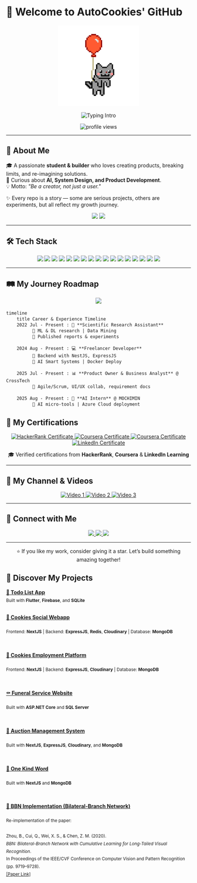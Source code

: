 # 👋 Welcome to AutoCookies' GitHub  

<p align="center">
  <img src="./cat.gif" width="220" alt="Coding Cat"/>
</p>

<p align="center">
  <img src="https://readme-typing-svg.demolab.com?font=Fira+Code&size=24&pause=1000&color=FF5733&center=true&vCenter=true&width=600&lines=Hi+there!+I+am+AutoCookies;AI+%7C+Fullstack+Dev+%7C+Product+Builder" alt="Typing Intro" />
</p>

<p align="center">
  <img src="https://komarev.com/ghpvc/?username=AutoCookies&label=Profile%20views&color=0e75b6&style=flat" alt="profile views" />
</p>

---

## 🚀 About Me  

🎓 A passionate **student & builder** who loves creating products, breaking limits, and re-imagining solutions.  
🌱 Curious about **AI, System Design, and Product Development**.  
💡 Motto: *"Be a creator, not just a user."*  

✨ Every repo is a story — some are serious projects, others are experiments, but all reflect my growth journey.  

<p align="center">
  <img src="https://github-readme-stats.vercel.app/api?username=AutoCookies&show_icons=true&theme=radical" height="180"/>
  <img src="https://streak-stats.demolab.com?user=AutoCookies&theme=highcontrast&hide_border=true" height="180"/>
</p>

---

## 🛠 Tech Stack  

<p align="center">
  <!-- Languages -->
  <img src="https://img.shields.io/badge/-Python-3776AB?logo=python&logoColor=white&style=for-the-badge"/>
  <img src="https://img.shields.io/badge/-JavaScript-F7DF1E?logo=javascript&logoColor=black&style=for-the-badge"/>
  <img src="https://img.shields.io/badge/-TypeScript-3178C6?logo=typescript&logoColor=white&style=for-the-badge"/>
  <img src="https://img.shields.io/badge/-Java-007396?logo=java&logoColor=white&style=for-the-badge"/>
  
  <!-- Frameworks -->
  <img src="https://img.shields.io/badge/-React-61DAFB?logo=react&logoColor=black&style=for-the-badge"/>
  <img src="https://img.shields.io/badge/-Next.js-000000?logo=next.js&logoColor=white&style=for-the-badge"/>
  <img src="https://img.shields.io/badge/-Node.js-339933?logo=node.js&logoColor=white&style=for-the-badge"/>
  <img src="https://img.shields.io/badge/-NestJS-E0234E?logo=nestjs&logoColor=white&style=for-the-badge"/>
  
  <!-- Databases -->
  <img src="https://img.shields.io/badge/-MongoDB-47A248?logo=mongodb&logoColor=white&style=for-the-badge"/>
  <img src="https://img.shields.io/badge/-PostgreSQL-4169E1?logo=postgresql&logoColor=white&style=for-the-badge"/>
  <img src="https://img.shields.io/badge/-MySQL-4479A1?logo=mysql&logoColor=white&style=for-the-badge"/>

  <!-- DevOps -->
  <img src="https://img.shields.io/badge/-Docker-2496ED?logo=docker&logoColor=white&style=for-the-badge"/>
  <img src="https://img.shields.io/badge/-Linux-FCC624?logo=linux&logoColor=black&style=for-the-badge"/>

  <!-- AI/ML -->
  <img src="https://img.shields.io/badge/-Machine%20Learning-102230?logo=tensorflow&logoColor=orange&style=for-the-badge"/>
  <img src="https://img.shields.io/badge/-Deep%20Learning-FF6F00?logo=pytorch&logoColor=white&style=for-the-badge"/>
  
  <!-- Business -->
  <img src="https://img.shields.io/badge/-Product%20Owner-FF4088?style=for-the-badge"/>
  <img src="https://img.shields.io/badge/-Business%20Analytics-0A66C2?logo=tableau&logoColor=white&style=for-the-badge"/>
</p>

---

## 🛤 My Journey Roadmap  

<p align="center">
  <img src="https://img.icons8.com/fluency/344/road.png" width="200"/>
</p>

```mermaid
timeline
    title Career & Experience Timeline
    2022 Jul - Present : 🧪 **Scientific Research Assistant**  
          🔹 ML & DL research | Data Mining  
          🔹 Published reports & experiments  

    2024 Aug - Present : 💻 **Freelancer Developer**  
          🔹 Backend with NestJS, ExpressJS  
          🔹 AI Smart Systems | Docker Deploy  

    2025 Jul - Present : 📊 **Product Owner & Business Analyst** @ CrossTech  
          🔹 Agile/Scrum, UI/UX collab, requirement docs  

    2025 Aug - Present : 🤖 **AI Intern** @ MOCHIMIN  
          🔹 AI micro-tools | Azure Cloud deployment  
```

## 🏅 My Certifications  

<p align="center">
  <a href="https://www.hackerrank.com/certificates/iframe/aa7aa19ea47a" target="_blank">
    <img src="https://img.shields.io/badge/HackerRank%20-%20Problem%20Solving-1ba94c?style=for-the-badge&logo=hackerrank&logoColor=white" alt="HackerRank Certificate"/>
  </a>
  
  <a href="https://coursera.org/share/658c1cedabb95e07d50ecbc61c9f0ed4" target="_blank">
    <img src="https://img.shields.io/badge/Coursera%20-%20Data%20Analytics-0056D2?style=for-the-badge&logo=coursera&logoColor=white" alt="Coursera Certificate"/>
  </a>
  
  <a href="https://coursera.org/share/71adfc091540025716b80894b0b22976" target="_blank">
    <img src="https://img.shields.io/badge/Coursera%20-%20Deep%20Learning-0056D2?style=for-the-badge&logo=coursera&logoColor=white" alt="Coursera Certificate"/>
  </a>

  <a href="https://www.linkedin.com/learning/certificates/9f4f06f1bdca233872e5a862dc1d15fa95d1d4de3b270bf6394061eadcbd1def" target="_blank">
    <img src="https://img.shields.io/badge/LinkedIn%20Learning%20-%20Javascripts-0A66C2?style=for-the-badge&logo=linkedin&logoColor=white" alt="LinkedIn Certificate"/>
  </a>
</p>

<p align="center">
  🎓 Verified certifications from <b>HackerRank</b>, <b>Coursera</b> & <b>LinkedIn Learning</b>  
</p>

---

## 🎥 My Channel & Videos  

<p align="center">
  <a href="https://www.youtube.com/watch?v=JmIDr2x64_k" target="_blank">
    <img src="https://img.youtube.com/vi/JmIDr2x64_k/0.jpg" width="300" alt="Video 1"/>
  </a>
  <a href="https://www.youtube.com/watch?v=LtY5HDDvKoI" target="_blank">
    <img src="https://img.youtube.com/vi/LtY5HDDvKoI/0.jpg" width="300" alt="Video 2"/>
  </a>
  <a href="https://www.youtube.com/watch?v=-moC4k_gCFQ" target="_blank">
    <img src="https://img.youtube.com/vi/-moC4k_gCFQ/0.jpg" width="300" alt="Video 3"/>
  </a>
</p>

---

## 🔗 Connect with Me  

<p align="center">
  <a href="https://www.linkedin.com/in/quan-van-15a5b3248/" target="_blank">
    <img src="https://img.shields.io/badge/-LinkedIn-blue?logo=linkedin&logoColor=white&style=for-the-badge">
  </a>
  
  <a href="mailto:vanhaminhquan2406@gmail.com">
    <img src="https://img.shields.io/badge/-Email-red?logo=gmail&logoColor=white&style=for-the-badge">
  </a>
  
  <a href="https://youtube.com/@cookiescooker-tuni?si=BIBegyBpzAb-bCys" target="_blank">
    <img src="https://img.shields.io/badge/-YouTube-FF0000?logo=youtube&logoColor=white&style=for-the-badge">
  </a>
</p>

---

<p align="center">
  ⭐️ If you like my work, consider giving it a star. Let’s build something amazing together!
</p>

## 🚀 Discover My Projects  

<p>
  <a href="https://github.com/AutoCookies/todo_list_app"><b>📌 Todo List App</b></a>  
  <br/>
  <sub>Built with <b>Flutter</b>, <b>Firebase</b>, and <b>SQLite</b></sub>  
  <br/><br/>

  <a href="https://github.com/AutoCookies/cookies/tree/test_zerotrust"><b>🍪 Cookies Social Webapp</b></a>  
  <br/>
  <sub>Frontend: <b>NextJS</b> | Backend: <b>ExpressJS</b>, <b>Redis</b>, <b>Cloudinary</b> | Database: <b>MongoDB</b></sub>  
  <br/><br/>

  <a href="https://github.com/AutoCookies/cookiescv"><b>💼 Cookies Employment Platform</b></a>  
  <br/>
  <sub>Frontend: <b>NextJS</b> | Backend: <b>ExpressJS</b>, <b>Cloudinary</b> | Database: <b>MongoDB</b></sub>  
  <br/><br/>

  <a href="https://github.com/AutoCookies/funeral_website"><b>⚰️ Funeral Service Website</b></a>  
  <br/>
  <sub>Built with <b>ASP.NET Core</b> and <b>SQL Server</b></sub>  
  <br/><br/>

  <a href="https://github.com/AutoCookies/auction_system_fe"><b>🔨 Auction Management System</b></a>  
  <br/>
  <sub>Built with <b>NextJS</b>, <b>ExpressJS</b>, <b>Cloudinary</b>, and <b>MongoDB</b></sub>  
  <br/><br/>

  <a href="https://github.com/AutoCookies/one_kind_word"><b>💌 One Kind Word</b></a>  
  <br/>
  <sub>Built with <b>NextJS</b> and <b>MongoDB</b></sub>  
  <br/><br/>

  <a href="https://github.com/AutoCookies/BBN-Implementation"><b>🧠 BBN Implementation (Bilateral-Branch Network)</b></a>  
  <br/>
  <sub>Re-implementation of the paper:<br/>  
  Zhou, B., Cui, Q., Wei, X. S., & Chen, Z. M. (2020).  
  <i>BBN: Bilateral-Branch Network with Cumulative Learning for Long-Tailed Visual Recognition</i>.  
  In Proceedings of the IEEE/CVF Conference on Computer Vision and Pattern Recognition (pp. 9719–9728).  
  <a href="https://openaccess.thecvf.com/content_CVPR_2020/papers/Zhou_BBN_Bilateral-Branch_Network_With_Cumulative_Learning_for_Long-Tailed_Visual_Recognition_CVPR_2020_paper.pdf">[[Paper Link]](http://openaccess.thecvf.com/content_CVPR_2020/html/Zhou_BBN_Bilateral-Branch_Network_With_Cumulative_Learning_for_Long-Tailed_Visual_Recognition_CVPR_2020_paper.html)</a>  
  </sub>
</p>
